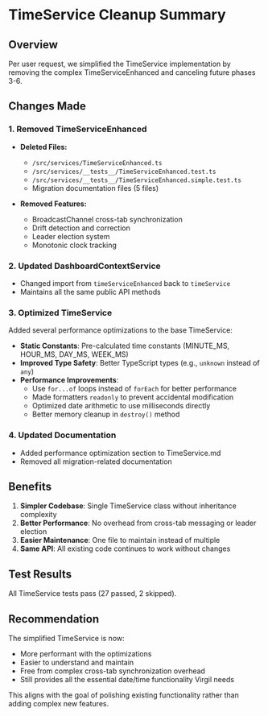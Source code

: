 # TimeService Cleanup Summary

## Overview
Per user request, we simplified the TimeService implementation by removing the complex TimeServiceEnhanced and canceling future phases 3-6.

## Changes Made

### 1. Removed TimeServiceEnhanced
- **Deleted Files:**
  - `/src/services/TimeServiceEnhanced.ts`
  - `/src/services/__tests__/TimeServiceEnhanced.test.ts`
  - `/src/services/__tests__/TimeServiceEnhanced.simple.test.ts`
  - Migration documentation files (5 files)

- **Removed Features:**
  - BroadcastChannel cross-tab synchronization
  - Drift detection and correction
  - Leader election system
  - Monotonic clock tracking

### 2. Updated DashboardContextService
- Changed import from `timeServiceEnhanced` back to `timeService`
- Maintains all the same public API methods

### 3. Optimized TimeService
Added several performance optimizations to the base TimeService:

- **Static Constants**: Pre-calculated time constants (MINUTE_MS, HOUR_MS, DAY_MS, WEEK_MS)
- **Improved Type Safety**: Better TypeScript types (e.g., `unknown` instead of `any`)
- **Performance Improvements**:
  - Use `for...of` loops instead of `forEach` for better performance
  - Made formatters `readonly` to prevent accidental modification
  - Optimized date arithmetic to use milliseconds directly
  - Better memory cleanup in `destroy()` method

### 4. Updated Documentation
- Added performance optimization section to TimeService.md
- Removed all migration-related documentation

## Benefits

1. **Simpler Codebase**: Single TimeService class without inheritance complexity
2. **Better Performance**: No overhead from cross-tab messaging or leader election
3. **Easier Maintenance**: One file to maintain instead of multiple
4. **Same API**: All existing code continues to work without changes

## Test Results
All TimeService tests pass (27 passed, 2 skipped).

## Recommendation
The simplified TimeService is now:
- More performant with the optimizations
- Easier to understand and maintain
- Free from complex cross-tab synchronization overhead
- Still provides all the essential date/time functionality Virgil needs

This aligns with the goal of polishing existing functionality rather than adding complex new features.